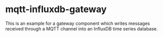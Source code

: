 # mqtt-influxdb-gateway

This is an example for a gateway component which writes messages received through a MQTT channel into an InfluxDB time series database.
